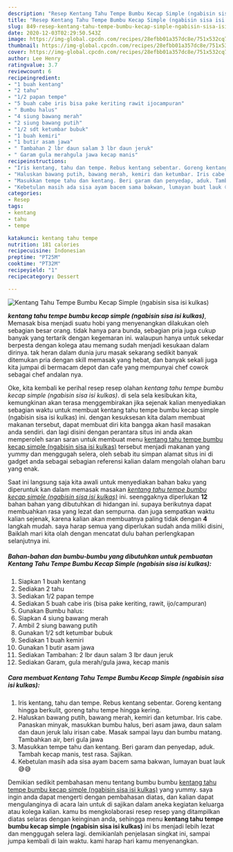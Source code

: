 ```yaml
---
description: "Resep Kentang Tahu Tempe Bumbu Kecap Simple (ngabisin sisa isi kulkas), Bisa Manjain Lidah"
title: "Resep Kentang Tahu Tempe Bumbu Kecap Simple (ngabisin sisa isi kulkas), Bisa Manjain Lidah"
slug: 849-resep-kentang-tahu-tempe-bumbu-kecap-simple-ngabisin-sisa-isi-kulkas-bisa-manjain-lidah
date: 2020-12-03T02:29:50.543Z
image: https://img-global.cpcdn.com/recipes/28efbb01a357dc8e/751x532cq70/kentang-tahu-tempe-bumbu-kecap-simple-ngabisin-sisa-isi-kulkas-foto-resep-utama.jpg
thumbnail: https://img-global.cpcdn.com/recipes/28efbb01a357dc8e/751x532cq70/kentang-tahu-tempe-bumbu-kecap-simple-ngabisin-sisa-isi-kulkas-foto-resep-utama.jpg
cover: https://img-global.cpcdn.com/recipes/28efbb01a357dc8e/751x532cq70/kentang-tahu-tempe-bumbu-kecap-simple-ngabisin-sisa-isi-kulkas-foto-resep-utama.jpg
author: Lee Henry
ratingvalue: 3.7
reviewcount: 6
recipeingredient:
- "1 buah kentang"
- "2 tahu"
- "1/2 papan tempe"
- "5 buah cabe iris bisa pake keriting rawit ijocampuran"
- " Bumbu halus"
- "4 siung bawang merah"
- "2 siung bawang putih"
- "1/2 sdt ketumbar bubuk"
- "1 buah kemiri"
- "1 butir asam jawa"
- " Tambahan 2 lbr daun salam 3 lbr daun jeruk"
- " Garam gula merahgula jawa kecap manis"
recipeinstructions:
- "Iris kentang, tahu dan tempe. Rebus kentang sebentar. Goreng kentang hingga berkulit, goreng tahu tempe hingga kering."
- "Haluskan bawang putih, bawang merah, kemiri dan ketumbar. Iris cabe. Panaskan minyak, masukkan bumbu halus, beri asam jawa, daun salam dan daun jeruk lalu irisan cabe. Masak sampai layu dan bumbu matang. Tambahkan air, beri gula jawa"
- "Masukkan tempe tahu dan kentang. Beri garam dan penyedap, aduk. Tambah kecap manis, test rasa. Sajikan."
- "Kebetulan masih ada sisa ayam bacem sama bakwan, lumayan buat lauk 😅😅"
categories:
- Resep
tags:
- kentang
- tahu
- tempe

katakunci: kentang tahu tempe 
nutrition: 181 calories
recipecuisine: Indonesian
preptime: "PT25M"
cooktime: "PT32M"
recipeyield: "1"
recipecategory: Dessert

---
```



![Kentang Tahu Tempe Bumbu Kecap Simple (ngabisin sisa isi kulkas)](https://img-global.cpcdn.com/recipes/28efbb01a357dc8e/751x532cq70/kentang-tahu-tempe-bumbu-kecap-simple-ngabisin-sisa-isi-kulkas-foto-resep-utama.jpg)

<b><i>kentang tahu tempe bumbu kecap simple (ngabisin sisa isi kulkas)</i></b>, Memasak bisa menjadi suatu hobi yang menyenangkan dilakukan oleh sebagian besar orang. tidak hanya para bunda, sebagian pria juga cukup banyak yang tertarik dengan kegemaran ini. walaupun hanya untuk sekedar berpesta dengan kolega atau memang sudah menjadi kesukaan dalam dirinya. tak heran dalam dunia juru masak sekarang sedikit banyak ditemukan pria dengan skill memasak yang hebat, dan banyak sekali juga kita jumpai di bermacam depot dan cafe yang mempunyai chef cowok sebagai chef andalan nya.



Oke, kita kembali ke perihal resep resep olahan <i>kentang tahu tempe bumbu kecap simple (ngabisin sisa isi kulkas)</i>. di sela sela kesibukan kita, kemungkinan akan terasa menggembirakan jika sejenak kalian menyediakan sebagian waktu untuk membuat kentang tahu tempe bumbu kecap simple (ngabisin sisa isi kulkas) ini. dengan kesuksesan kita dalam membuat makanan tersebut, dapat membuat diri kita bangga akan hasil masakan anda sendiri. dan lagi disini dengan perantara situs ini anda akan memperoleh saran saran untuk membuat menu <u>kentang tahu tempe bumbu kecap simple (ngabisin sisa isi kulkas)</u> tersebut menjadi makanan yang yummy dan menggugah selera, oleh sebab itu simpan alamat situs ini di gadget anda sebagai sebagian referensi kalian dalam mengolah olahan baru yang enak.


Saat ini langsung saja kita awali untuk menyediakan bahan baku yang diperuntuk kan dalam memasak masakan <u><i>kentang tahu tempe bumbu kecap simple (ngabisin sisa isi kulkas)</i></u> ini. seenggaknya diperlukan <b>12</b> bahan bahan yang dibutuhkan di hidangan ini. supaya berikutnya dapat membuahkan rasa yang lezat dan sempurna. dan juga sempatkan waktu kalian sejenak, karena kalian akan membuatnya paling tidak dengan <b>4</b> langkah mudah. saya harap semua yang diperlukan sudah anda miliki disini, Baiklah mari kita olah dengan mencatat dulu bahan perlengkapan selanjutnya ini.

<!--inarticleads1-->

##### Bahan-bahan dan bumbu-bumbu yang dibutuhkan untuk pembuatan Kentang Tahu Tempe Bumbu Kecap Simple (ngabisin sisa isi kulkas):

1. Siapkan 1 buah kentang
1. Sediakan 2 tahu
1. Sediakan 1/2 papan tempe
1. Sediakan 5 buah cabe iris (bisa pake keriting, rawit, ijo/campuran)
1. Gunakan  Bumbu halus:
1. Siapkan 4 siung bawang merah
1. Ambil 2 siung bawang putih
1. Gunakan 1/2 sdt ketumbar bubuk
1. Sediakan 1 buah kemiri
1. Gunakan 1 butir asam jawa
1. Sediakan  Tambahan: 2 lbr daun salam 3 lbr daun jeruk
1. Sediakan  Garam, gula merah/gula jawa, kecap manis




<!--inarticleads2-->

##### Cara membuat Kentang Tahu Tempe Bumbu Kecap Simple (ngabisin sisa isi kulkas):

1. Iris kentang, tahu dan tempe. Rebus kentang sebentar. Goreng kentang hingga berkulit, goreng tahu tempe hingga kering.
1. Haluskan bawang putih, bawang merah, kemiri dan ketumbar. Iris cabe. Panaskan minyak, masukkan bumbu halus, beri asam jawa, daun salam dan daun jeruk lalu irisan cabe. Masak sampai layu dan bumbu matang. Tambahkan air, beri gula jawa
1. Masukkan tempe tahu dan kentang. Beri garam dan penyedap, aduk. Tambah kecap manis, test rasa. Sajikan.
1. Kebetulan masih ada sisa ayam bacem sama bakwan, lumayan buat lauk 😅😅




Demikian sedikit pembahasan menu tentang bumbu bumbu <u>kentang tahu tempe bumbu kecap simple (ngabisin sisa isi kulkas)</u> yang yummy. saya ingin anda dapat mengerti dengan pembahasan diatas, dan kalian dapat mengulanginya di acara lain untuk di sajikan dalam aneka kegiatan keluarga atau kolega kalian. kamu bs mengkolaborasi resep resep yang ditampilkan diatas selaras dengan keinginan anda, sehingga menu <b>kentang tahu tempe bumbu kecap simple (ngabisin sisa isi kulkas)</b> ini bs menjadi lebih lezat dan menggugah selera lagi. demikianlah penjelasan singkat ini, sampai jumpa kembali di lain waktu. kami harap hari kamu menyenangkan.
